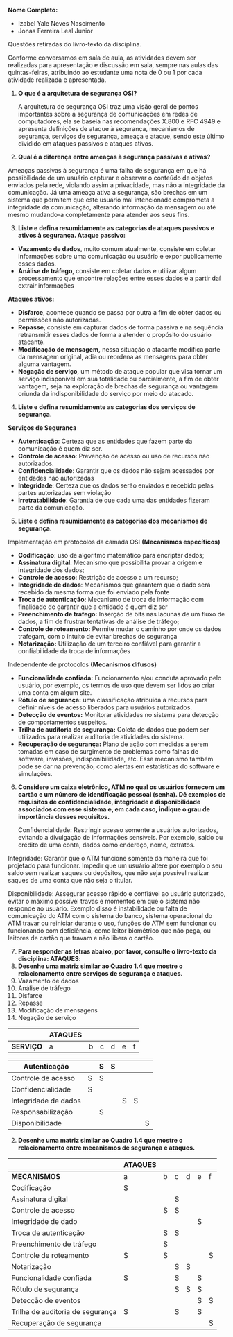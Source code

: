 ﻿

**Nome Completo:**

- Izabel Yale Neves Nascimento
- Jonas Ferreira Leal Junior

Questões retiradas do livro-texto da disciplina.

Conforme conversamos em sala de aula, as atividades devem ser realizadas para apresentação e discussão em sala, sempre nas aulas das quintas-feiras, atribuindo ao estudante uma nota de 0 ou 1 por cada atividade realizada e apresentada.

1. **O que é a arquitetura de segurança OSI?**

   A arquitetura de segurança OSI traz uma visão geral de pontos importantes sobre a segurança de comunicações em redes de computadores, ela se baseia nas recomendações X.800 e RFC 4949 e apresenta definições de ataque à segurança, mecanismos de segurança, serviços de segurança, ameaça e ataque, sendo este último dividido em ataques passivos e ataques ativos.

2. **Qual é a diferença entre ameaças à segurança passivas e ativas?**

Ameaças passivas à segurança é uma falha de segurança em que há possibilidade de um usuário capturar e observar o conteúdo de objetos enviados pela rede, violando assim a privacidade, mas não a integridade da comunicação. Já uma ameaça ativa a segurança, são brechas em um sistema que permitem que este usuário mal intencionado comprometa a integridade da comunicação, alterando informação da mensagem ou até mesmo mudando-a completamente para atender aos seus fins.

3. **Liste e defina resumidamente as categorias de ataques passivos e ativos à segurança. Ataque passivo:**
- **Vazamento de dados**, muito comum atualmente, consiste em coletar informações sobre uma comunicação ou usuário e expor publicamente esses dados.
- **Análise de tráfego**, consiste em coletar dados e utilizar algum processamento que encontre relações entre esses dados e a partir daí extrair informações

**Ataques ativos:**

- **Disfarce**, acontece quando se passa por outra a fim de obter dados ou permissões não autorizadas.
- **Repasse**, consiste em capturar dados de forma passiva e na sequência retransmitir esses dados de forma a atender o propósito do usuário atacante.
- **Modificação de mensagem,** nessa situação o atacante modifica parte da mensagem original, adia ou reordena as mensagens para obter alguma vantagem.
- **Negação de serviço**, um método de ataque popular que visa tornar um serviço indisponível em sua totalidade ou parcialmente, a fim de obter vantagem, seja na exploração de brechas de segurança ou vantagem oriunda da indisponibilidade do serviço por meio do atacado.
4. **Liste e defina resumidamente as categorias dos serviços de segurança.**

**Serviços de Segurança**

- **Autenticação**: Certeza que as entidades que fazem parte da comunicação é quem diz ser.
- **Controle de acesso**: Prevenção de acesso ou uso de recursos não autorizados.
- **Confidencialidade**: Garantir que os dados não sejam acessados por entidades não autorizadas
- **Integridade**: Certeza que os dados serão enviados e recebido pelas partes autorizadas sem violação
- **Irretratabilidade**: Garantia de que cada uma das entidades fizeram parte da comunicação.
5. **Liste e defina resumidamente as categorias dos mecanismos de segurança.**

Implementação em protocolos da camada OSI **(Mecanismos específicos)**

- **Codificação**: uso de algoritmo matemático para encriptar dados;
- **Assinatura digital**: Mecanismo que possibilita provar a origem e integridade dos dados;
- **Controle de acesso**: Restrição de acesso a um recurso;
- **Integridade de dados**: Mecanismos que garantem que o dado será recebido da mesma forma que foi enviado pela fonte
- **Troca de autenticação:** Mecanismo de troca de informação com finalidade de garantir que a entidade é quem diz ser
- **Preenchimento de tráfego:** Inserção de bits nas lacunas de um fluxo de dados, a fim de frustrar tentativas de análise de tráfego;
- **Controle de roteamento:** Permite mudar o caminho por onde os dados trafegam, com o intuito de evitar brechas de segurança
- **Notarização:** Utilização de um terceiro confiável para garantir a confiabilidade da troca de informações

Independente de protocolos **(Mecanismos difusos)**

- **Funcionalidade confiada:** Funcionamento e/ou conduta aprovado pelo usuário, por exemplo, os termos de uso que devem ser lidos ao criar uma conta em algum site.
- **Rótulo de segurança:** uma classificação atribuída a recursos para definir níveis de acesso liberados para usuários autorizados.
- **Detecção de eventos:** Monitorar atividades no sistema para detecção de comportamentos suspeitos.
- **Trilha de auditoria de segurança:** Coleta de dados que podem ser utilizados para realizar auditoria de atividades do sistema.
- **Recuperação de segurança:** Plano de ação com medidas a serem tomadas em caso de surgimento de problemas como falhas de software, invasões, indisponibilidade, etc. Esse mecanismo também pode se dar na prevenção, como alertas em estatísticas do software e simulações.
6. **Considere um caixa eletrônico, ATM no qual os usuários fornecem um cartão e um número de identificação pessoal (senha). Dê exemplos de requisitos de confidencialidade, integridade e disponibilidade associados com esse sistema e, em cada caso, indique o grau de importância desses requisitos.**

   Confidencialidade: Restringir acesso somente a usuários autorizados, evitando a divulgação de informações sensíveis. Por exemplo, saldo ou crédito de uma conta, dados como endereço, nome, extratos.

Integridade: Garantir que o ATM funcione somente da maneira que foi projetado para funcionar. Impedir que um usuário altere por exemplo o seu saldo sem realizar saques ou depósitos, que não seja possível realizar saques de uma conta que não seja o titular.

Disponibilidade: Assegurar acesso rápido e confiável ao usuário autorizado, evitar o máximo possível travas e momentos em que o sistema não responde ao usuário. Exemplo disso é instabilidade ou falta de comunicação do ATM com o sistema do banco, sistema operacional do ATM travar ou reiniciar durante o uso, funções do ATM sem funcionar ou funcionando com deficiência, como leitor biométrico que não pega, ou leitores de cartão que travam e não libera o cartão.

7. **Para responder as letras abaixo, por favor, consulte o livro-texto da disciplina: ATAQUES**:
1. **Desenhe uma matriz similar ao Quadro 1.4 que mostre o relacionamento entre serviços de segurança e ataques.**
1. Vazamento de dados
1. Análise de tráfego
1. Disfarce
1. Repasse
1. Modificação de mensagens
1. Negação de serviço



||**ATAQUES**||||||
| :- | - | :- | :- | :- | :- | :- |
|**SERVIÇO**|a|b|c|d|e|f|



|Autenticação||S|S||||
| - | :- | - | - | :- | :- | :- |
|Controle de acesso|S|S|||||
|Confidencialidade|S||||||
|Integridade de dados||||S|S||
|Responsabilização||S|||||
|Disponibilidade||||||S|

2. **Desenhe uma matriz similar ao Quadro 1.4 que mostre o relacionamento entre mecanismos de segurança e ataques.**



||**ATAQUES**||||||
| :- | - | :- | :- | :- | :- | :- |
|**MECANISMOS**|a|b|c|d|e|f|
|Codificação|S||||||
|Assinatura digital|||S||||
|Controle de acesso||S|S||||
|Integridade de dado|||||S||
|Troca de autenticação||S|S||||
|Preenchimento de tráfego||S|||||
|Controle de roteamento|S|S||||S|
|Notarização|||S|S|||
|Funcionalidade confiada|S||S||S||
|Rótulo de segurança|||S|S|S||
|Detecção de eventos|||||S|S|
|Trilha de auditoria de segurança|S||S||S||
|Recuperação de segurança||||||S|

